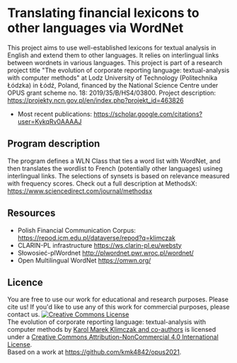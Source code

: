# Translating financial lexicons to other languages via WordNet
This project aims to use well-established lexicons for textual analysis in English and extend them to other languages. It relies on interlingual links between wordnets in various languages. 
This project is part of a research project title "The evolution of corporate reporting language: textual-analysis with computer methods" at Lodz University of Technology (Politechnika Łódzka) in Łódź, Poland, financed by the National Science Centre under OPUS grant scheme no. 18: 2019/35/B/HS4/03800. Project description: https://projekty.ncn.gov.pl/en/index.php?projekt_id=463826
* Most recent publications: https://scholar.google.com/citations?user=KykqRv0AAAAJ
## Program description
The program defines a WLN Class that ties a word list with WordNet, and then translates the wordlist to French (potentially other languages) usineg interlingual links. The selections of synsets is based on relevance measured with frequency scores. Check out a full description at MethodsX: https://www.sciencedirect.com/journal/methodsx
## Resources
* Polish Financial Communication Corpus: https://repod.icm.edu.pl/dataverse/repod?q=klimczak
* CLARIN-PL infrastructure https://ws.clarin-pl.eu/websty
* Słowosieć-plWordnet http://plwordnet.pwr.wroc.pl/wordnet/
* Open Multilingual WordNet https://omwn.org/
## Licence
You are free to use our work for educational and research purposes. Please cite us! If you'd like to use any of this work for commercial purposes, please contact us.
<a rel="license" href="http://creativecommons.org/licenses/by-nc/4.0/"><img alt="Creative Commons License" style="border-width:0" src="https://i.creativecommons.org/l/by-nc/4.0/88x31.png" /></a><br /><span xmlns:dct="http://purl.org/dc/terms/" property="dct:title">The evolution of corporate reporting language: textual-analysis with computer methods</span> by <a xmlns:cc="http://creativecommons.org/ns#" href="https://projekty.ncn.gov.pl/en/index.php?projekt_id=463826" property="cc:attributionName" rel="cc:attributionURL">Karol Marek Klimczak and co-authors</a> is licensed under a <a rel="license" href="http://creativecommons.org/licenses/by-nc/4.0/">Creative Commons Attribution-NonCommercial 4.0 International License</a>.<br />Based on a work at <a xmlns:dct="http://purl.org/dc/terms/" href="https://github.com/kmk4842/opus2021" rel="dct:source">https://github.com/kmk4842/opus2021</a>.
